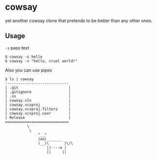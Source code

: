 # cowsay
yet another cowsay clone that pretends to be better than any other ones.

## Usage
```-s``` pass text
```
$ cowsay -s hello
$ cowsay -s "hello, cruel world!"
```

Also you can use pipes<br>
```
$ ls | cowsay
-----------------------------
| .git                       |
| .gitignore                 |
| .vs                        |
| cowsay.sln                 |
| cowsay.vcxproj             |
| cowsay.vcxproj.filters     |
| cowsay.vcxproj.user        |
| Release                    |
=============================
          \
           \
               ^__^
               (oo)_______
               (__)\       )\/\
                   ||----w |
                   ||     ||
```
